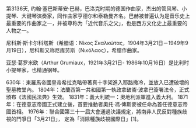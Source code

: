 第3136天, 约翰·塞巴斯蒂安·巴赫，巴洛克时期的德国作曲家，杰出的管风琴、小提琴、大键琴演奏家，同作曲家亨德尔和泰勒曼齐名。巴赫被普遍认为是音乐史上最重要的作曲家之一，并被尊称为「近代音乐之父」，也是西方文化史上最重要的人物之一。

尼科斯·斯卡尔科塔斯（希腊语：Nίκος Σκαλκώτας，1904年3月21日－1949年9月19日），尼科斯又称尼库劳斯（Νικόλαος），希腊作曲家。

亚瑟·葛罗米欧（Arthur Grumiaux，1921年3月21日- 1986年10月16日）是比利时小提琴家，也精通钢琴。

630年：東羅馬帝國皇帝希拉克略帶著真十字架進入耶路撒冷，並放入已遭破壞的聖墓教堂內。
1804年：法蘭西第一共和國第一執政拿破崙·波拿巴簽署法令，正式頒布《法國民法典》生效。
1831年：義大利統一：奧地利派軍進入義大利。
1871年：在德意志帝國正式建立後，首要推動者奧托·馮·俾斯麥被任命為首任德意志帝國首相。
1976年：聯合國第三十一屆大會通過決議規定，將南非人民反對種族歧視的鬥爭日「3月21日」， 定為「消除種族歧視國際日」[1]。
